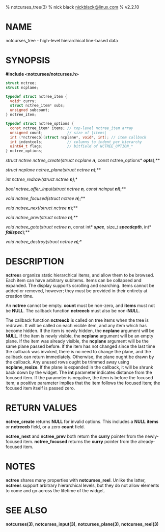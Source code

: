 % notcurses_tree(3)
% nick black <nickblack@linux.com>
% v2.2.10

# NAME

notcurses_tree - high-level hierarchical line-based data

# SYNOPSIS

**#include <notcurses/notcurses.h>**

```c
struct nctree;
struct ncplane;

typedef struct nctree_item {
  void* curry;
  struct nctree_item* subs;
  unsigned subcount;
} nctree_item;

typedef struct nctree_options {
  const nctree_item* items; // top-level nctree_item array
  unsigned count;           // size of |items|
  int (*nctreecb)(struct ncplane*, void*, int); // item callback
  int indentcols;           // columns to indent per hierarchy
  uint64_t flags;           // bitfield of NCTREE_OPTION_*
} nctree_options;

```

**struct nctree* nctree_create(struct ncplane* ***n***, const nctree_options* ***opts***);**

**struct ncplane* nctree_plane(struct nctree* ***n***);**

**int nctree_redraw(struct nctree* ***n***);**

**bool nctree_offer_input(struct nctree* ***n***, const ncinput* ***ni***);**

**void* nctree_focused(struct nctree* ***n***);**

**void* nctree_next(struct nctree* ***n***);**

**void* nctree_prev(struct nctree* ***n***);**

**void* nctree_goto(struct nctree* ***n***, const int* ***spec***, size_t ***specdepth***, int* ***failspec***);**

**void nctree_destroy(struct nctree* ***n***);**

# DESCRIPTION

**nctree**s organize static hierarchical items, and allow them to be browsed.
Each item can have arbitrary subitems. Items can be collapsed and expanded.
The display supports scrolling and searching. Items cannot be added or removed,
however; they must be provided in their entirety at creation time.

An **nctree** cannot be empty. **count** must be non-zero, and **items** must
not be **NULL**. The callback function **nctreecb** must also be non-**NULL**.

The callback function **nctreecb** is called on tree items when the tree is
redrawn. It will be called on each visible item, and any item which has become
hidden. If the item is newly hidden, the **ncplane** argument will be **NULL**.
If the item is newly visible, the **ncplane** argument will be an empty plane.
If the item was already visible, the **ncplane** argument will be the same
plane passed before. If the item has not changed since the last time the
callback was invoked, there is no need to change the plane, and the callback
can return immediately. Otherwise, the plane ought be drawn by the callback.
Any unused rows ought be trimmed away using **ncplane_resize**. If the plane
is expanded in the callback, it will be shrunk back down by the widget. The
**int** parameter indicates distance from the focused item. If the parameter
is negative, the item is before the focused item; a positive parameter implies
that the item follows the focused item; the focused item itself is passed zero.

# RETURN VALUES

**nctree_create** returns **NULL** for invalid options. This includes a **NULL**
**items** or **nctreecb** field, or a zero **count** field.

**nctree_next** and **nctree_prev** both return the **curry** pointer from the
newly-focused item. **nctree_focused** returns the **curry** pointer from the
already-focused item.

# NOTES

**nctree** shares many properties with **notcurses_reel**. Unlike the latter,
**nctree**s support arbitrary hierarchical levels, but they do not allow
elements to come and go across the lifetime of the widget.

# SEE ALSO

**notcurses(3)**,
**notcurses_input(3)**,
**notcurses_plane(3)**,
**notcurses_reel(3)**
